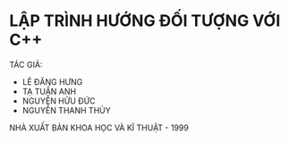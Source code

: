 # LẬP TRÌNH HƯỚNG ĐỐI TƯỢNG VỚI C++
TÁC GIẢ:
- LÊ ĐĂNG HƯNG
- TẠ TUẤN ANH
- NGUYỄN HỮU ĐỨC
- NGUYỄN THANH THỦY

NHÀ XUẤT BẢN KHOA HỌC VÀ KĨ THUẬT - 1999
